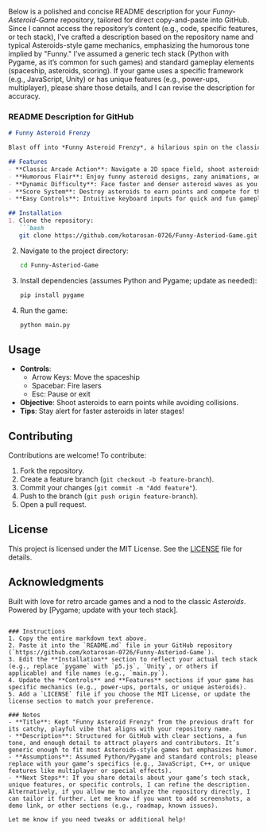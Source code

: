 Below is a polished and concise README description for your *Funny-Asteroid-Game* repository, tailored for direct copy-and-paste into GitHub. Since I cannot access the repository’s content (e.g., code, specific features, or tech stack), I’ve crafted a description based on the repository name and typical Asteroids-style game mechanics, emphasizing the humorous tone implied by "Funny." I’ve assumed a generic tech stack (Python with Pygame, as it’s common for such games) and standard gameplay elements (spaceship, asteroids, scoring). If your game uses a specific framework (e.g., JavaScript, Unity) or has unique features (e.g., power-ups, multiplayer), please share those details, and I can revise the description for accuracy.

### README Description for GitHub

```markdown
# Funny Asteroid Frenzy

Blast off into *Funny Asteroid Frenzy*, a hilarious spin on the classic Asteroids arcade game! Take control of a quirky spaceship, dodge and destroy wacky asteroids, and survive the cosmic chaos. With playful visuals, goofy sound effects, and escalating challenges, this game is perfect for casual gamers and retro fans looking for a laugh. Can you rack up the highest score and conquer the asteroid onslaught?

## Features
- **Classic Arcade Action**: Navigate a 2D space field, shoot asteroids, and avoid collisions.
- **Humorous Flair**: Enjoy funny asteroid designs, zany animations, and lighthearted sound effects.
- **Dynamic Difficulty**: Face faster and denser asteroid waves as you progress.
- **Score System**: Destroy asteroids to earn points and compete for the top spot.
- **Easy Controls**: Intuitive keyboard inputs for quick and fun gameplay.

## Installation
1. Clone the repository:
   ```bash
   git clone https://github.com/kotarosan-0726/Funny-Asteriod-Game.git
   ```
2. Navigate to the project directory:
   ```bash
   cd Funny-Asteriod-Game
   ```
3. Install dependencies (assumes Python and Pygame; update as needed):
   ```bash
   pip install pygame
   ```
4. Run the game:
   ```bash
   python main.py
   ```

## Usage
- **Controls**:
  - Arrow Keys: Move the spaceship
  - Spacebar: Fire lasers
  - Esc: Pause or exit
- **Objective**: Shoot asteroids to earn points while avoiding collisions.
- **Tips**: Stay alert for faster asteroids in later stages!

## Contributing
Contributions are welcome! To contribute:
1. Fork the repository.
2. Create a feature branch (`git checkout -b feature-branch`).
3. Commit your changes (`git commit -m "Add feature"`).
4. Push to the branch (`git push origin feature-branch`).
5. Open a pull request.

## License
This project is licensed under the MIT License. See the [LICENSE](LICENSE) file for details.

## Acknowledgments
Built with love for retro arcade games and a nod to the classic *Asteroids*. Powered by [Pygame; update with your tech stack].
```

### Instructions
1. Copy the entire markdown text above.
2. Paste it into the `README.md` file in your GitHub repository (`https://github.com/kotarosan-0726/Funny-Asteriod-Game`).
3. Edit the **Installation** section to reflect your actual tech stack (e.g., replace `pygame` with `p5.js`, `Unity`, or others if applicable) and file names (e.g., `main.py`).
4. Update the **Controls** and **Features** sections if your game has specific mechanics (e.g., power-ups, portals, or unique asteroids).
5. Add a `LICENSE` file if you choose the MIT License, or update the license section to match your preference.

### Notes
- **Title**: Kept "Funny Asteroid Frenzy" from the previous draft for its catchy, playful vibe that aligns with your repository name.
- **Description**: Structured for GitHub with clear sections, a fun tone, and enough detail to attract players and contributors. It’s generic enough to fit most Asteroids-style games but emphasizes humor.
- **Assumptions**: Assumed Python/Pygame and standard controls; please replace with your game’s specifics (e.g., JavaScript, C++, or unique features like multiplayer or special effects).
- **Next Steps**: If you share details about your game’s tech stack, unique features, or specific controls, I can refine the description. Alternatively, if you allow me to analyze the repository directly, I can tailor it further. Let me know if you want to add screenshots, a demo link, or other sections (e.g., roadmap, known issues).

Let me know if you need tweaks or additional help!
